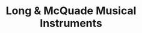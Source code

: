 ---
title: "Long & McQuade Musical Instruments"
url: /winnipeg/long-and-mcquade-musical-instruments/
shop: musical instrument
---